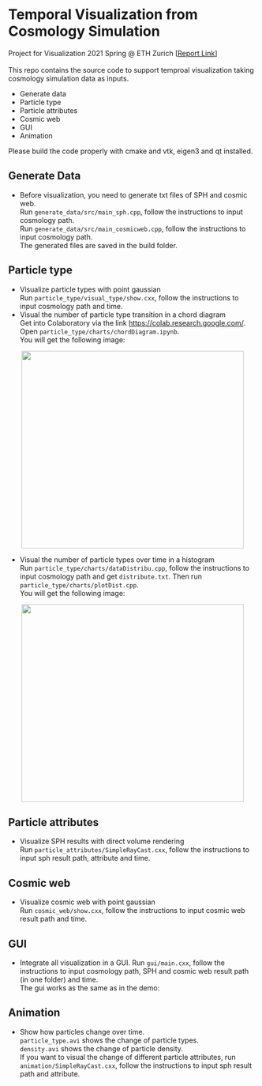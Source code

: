 # Temporal Visualization from Cosmology Simulation
Project for Visualization 2021 Spring @ ETH Zurich [[Report Link]()] <br/>
<br/>
This repo contains the source code to support temproal visualization taking cosmology simulation data as inputs.
- Generate data
- Particle type
- Particle attributes
- Cosmic web
- GUI
- Animation

Please build the code properly with cmake and vtk, eigen3 and qt installed.

## Generate Data

- Before visualization, you need to generate txt files of SPH and cosmic web.<br/>
Run ```generate_data/src/main_sph.cpp```, follow the instructions to input cosmology path.<br/>
Run ```generate_data/src/main_cosmicweb.cpp```, follow the instructions to input cosmology path.<br/>
The generated files are saved in the build folder.

## Particle type

- Visualize particle types with point gaussian <br/>
Run ```particle_type/visual_type/show.cxx```, follow the instructions to input cosmology path and time.<br/>
- Visual the number of particle type transition in a chord diagram <br/>
Get into Colaboratory via the link https://colab.research.google.com/. Open ```particle_type/charts/chordDiagram.ipynb```.<br/>
You will get the following image:<br/>
<div align=center><img src="https://github.com/B1ueber2y/Visualization-21/blob/Final/particle_type/charts/chordDiagram.png" width="450" height="400"/></div>

- Visual the number of particle types over time in a histogram <br/>
Run ```particle_type/charts/dataDistribu.cpp```, follow the instructions to input cosmology path and get ```distribute.txt```. Then run ```particle_type/charts/plotDist.cpp```.<br/>
You will get the following image:<br/>
<div align=center><img src="https://github.com/B1ueber2y/Visualization-21/blob/Final/particle_type/charts/histogram.png" width="450" height="400"/></div>

## Particle attributes

- Visualize SPH results with direct volume rendering <br/>
Run ```particle_attributes/SimpleRayCast.cxx```, follow the instructions to input sph result path, attribute and time.  

## Cosmic web

- Visualize cosmic web with point gaussian <br/>
Run ```cosmic_web/show.cxx```, follow the instructions to input cosmic web result path and time. 

## GUI

- Integrate all visualization in a GUI.
Run ```gui/main.cxx```, follow the instructions to input cosmology path, SPH and cosmic web result path (in one folder) and time.<br/>
The gui works as the same as in the demo:

## Animation

- Show how particles change over time.<br/>
```particle_type.avi``` shows the change of particle types.<br/>
```density.avi``` shows the change of particle density.<br/>
If you want to visual the change of different particle attributes, run ```animation/SimpleRayCast.cxx```, follow the instructions to input sph result path and attribute.
